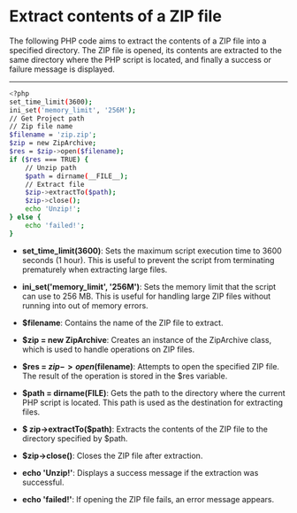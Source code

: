 # Extract contents of a ZIP file

The following PHP code aims to extract the contents of a ZIP file into a specified directory. The ZIP file is opened, its contents are extracted to the same directory where the PHP script is located, and finally a success or failure message is displayed.

---

```bash
<?php
set_time_limit(3600);
ini_set('memory_limit', '256M');
// Get Project path
// Zip file name
$filename = 'zip.zip';
$zip = new ZipArchive;
$res = $zip->open($filename);
if ($res === TRUE) {
    // Unzip path
    $path = dirname(__FILE__);
    // Extract file
    $zip->extractTo($path);
    $zip->close();
    echo 'Unzip!';
} else {
    echo 'failed!';
}
```

- **set_time_limit(3600)**: Sets the maximum script execution time to 3600 seconds (1 hour). This is useful to prevent the script from terminating prematurely when extracting large files.

- **ini_set('memory_limit', '256M')**: Sets the memory limit that the script can use to 256 MB. This is useful for handling large ZIP files without running into out of memory errors.

- **$filename**: Contains the name of the ZIP file to extract.

- **$zip = new ZipArchive**: Creates an instance of the ZipArchive class, which is used to handle operations on ZIP files.

- **$res = $zip->open($filename)**: Attempts to open the specified ZIP file. The result of the operation is stored in the $res variable.

- **$path = dirname(__FILE__)**: Gets the path to the directory where the current PHP script is located. This path is used as the destination for extracting files.

- **$ zip->extractTo($path)**: Extracts the contents of the ZIP file to the directory specified by $path.

- **$zip->close()**: Closes the ZIP file after extraction.

- **echo 'Unzip!'**: Displays a success message if the extraction was successful.

- **echo 'failed!'**: If opening the ZIP file fails, an error message appears.


